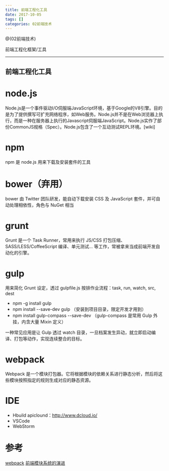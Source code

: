```yaml
---
title: 前端工程化工具
date: 2017-10-05
tags: []
categories: 02前端技术
---
```


@(02前端技术)

前端工程化框架/工具
- - -
<!-- more --> 

前端工程化工具
---
 
# node.js
Node.js是一个事件驱动I/O伺服端JavaScript环境，基于Google的V8引擎。目的是为了提供撰写可扩充网络程序，如Web服务。Node.js并不是在Web浏览器上执行，而是一种在服务器上执行的Javascript伺服端JavaScript。Node.js实作了部份CommonJS规格（Spec）。Node.js包含了一个互动测试REPL环境。[wiki]
 
# npm
npm 是 node.js 用来下载及安装套件的工具
 
# bower（弃用）
bower 由 Twitter  团队研发，能自动下载安装 CSS 及 JavaScript 套件，并可自动处理相依性，角色与 NuGet 相当
 
# grunt
Grunt 是一个 Task Runner，常用来执行 JS/CSS 打包压缩、SASS/LESS/CoffeeScript 编译、单元测试… 等工作，常被拿来当成前端开发自动化的引擎。
 
# gulp
用来简化 Grunt 设定，透过 gulpfile.js 按排作业流程：task, run, watch, src, dest
* npm -g install gulp
* npm install --save-dev gulp （安装到项目目录，限定开发才用到）
* npm install gulp-compass --save-dev （gulp-compass 是常用 Gulp 外挂，内含大量 Mixin 定义）

一种常见应用是让 Gulp 透过 watch 目录，一旦档案发生异动，就立即启动编译、打包等动作，实现连续整合的目标。

# webpack
Webpack 是一个模块打包器。它将根据模块的依赖关系进行静态分析，然后将这些模块按照指定的规则生成对应的静态资源。

# IDE
* Hbuild apiclound：http://www.dcloud.io/
* VSCode
* WebStorm

# 参考
[webpack](http://zhaoda.net/webpack-handbook/index.html)
[前端模块系统的演进](http://zhaoda.net/webpack-handbook/module-system.html)
